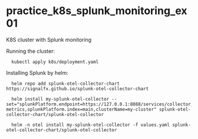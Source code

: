 # practice_k8s_splunk_monitoring_ex01
K8S cluster with Splunk monitoring

Running the cluster:

      kubectl apply k8s/deployment.yaml

Installing Splunk by helm:

      helm repo add splunk-otel-collector-chart https://signalfx.github.io/splunk-otel-collector-chart

      helm install my-splunk-otel-collector --set="splunkPlatform.endpoint=https://127.0.0.1:8088/services/collector,splunkPlatform.token=xxxxxx,splunkPlatform.metricsIndex=k8s-metrics,splunkPlatform.index=main,clusterName=my-cluster" splunk-otel-collector-chart/splunk-otel-collector

      helm -n otel install my-splunk-otel-collector -f values.yaml splunk-otel-collector-chart/splunk-otel-collector
